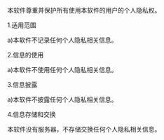 本软件尊重并保护所有使用本软件的用户的个人隐私权。

1.适用范围

a)本软件不记录任何个人隐私相关信息。

2.信息的使用

a)本软件不使用任何个人隐私相关信息。

3.信息披露

a)本软件不披露任何个人隐私相关信息。

4.信息存储和交换

本软件没有服务器，不存储交换任何个人隐私相关信息。
